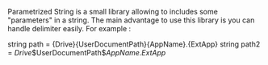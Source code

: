Parametrized String is a small library allowing to includes some "parameters" in a string. The main advantage to use this library is you can handle delimiter easily.
For example :

string path = {Drive}\{UserDocumentPath}\{AppName}.{ExtApp}
string path2 = $Drive$\$UserDocumentPath$\$AppName$.$ExtApp$